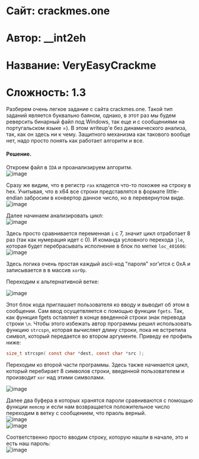 
# Сайт: crackmes.one
# Автор: __int2eh
# Название: VeryEasyCrackme
# Сложность: 1.3

Разберем очень легкое задание с сайта crackmes.one. Такой тип заданий является буквально
баяном, однако, в этот раз мы будем реверсить бинарный файл под Windows, так еще и с сообщениями на 
португальском языке =). В этом writeup'е без динамического анализа, так, как он здесь ни к чему. 
Защитного механизма как такового вообще нет, надо просто понять как работает алгоритм и все.

#### Решение.

Откроем файл в `IDA` и проанализируем алгоритм. <br />
![image](https://github.com/user-attachments/assets/638c6191-5ec1-48f1-958f-b61b45baf75b)

Сразу же видим, что в регистр `rax` кладется что-то похожее на строку в hex. Учитывая, что в x64 все строки представлятся в формате little-endian 
забросим в конвертор данное число, но в перевернутом виде. <br />
![image](https://github.com/user-attachments/assets/93df51e8-043a-4cd5-9a3a-808d660f40ac)

Далее начинаем анализировать цикл: <br />
![image](https://github.com/user-attachments/assets/f8d28a61-163f-4184-b284-bd56e9c1c5cc)

Здесь просто сравнивается переменная `i` с 7, значит цикл отработает 8 раз (так как нумерация идет с 0). И команда условного перехода `jle`, которая будет перебрасывать
исполнение в блок по метке `loc_401606`: <br />
![image](https://github.com/user-attachments/assets/865fb77d-51f7-4cac-861e-d2d3fc2a78aa)

Здесь логика очень простая каждый ascii-код "пароля" xor'ится с 0xA и записывается в в массив `xorOp`.

 Переходим к альтернативной ветке: <br />
 
![image](https://github.com/user-attachments/assets/54b672bf-1a03-4d2f-b822-3f152b97525c)

Этот блок кода приглашает пользователя ко вводу и выводит об этом в сообщении. Сам ввод осущетвляется с помощью функции `fgets`. Так, как функция fgets оставляет в конце введенной строки
знак перевода строки `\n`. Чтобы этого избежать автор программы решил использовать функцию `strcspn`, которая вычисляет длину строки, пока не встретила символ, который передается во втором аргументе.
Приведу ее профиль ниже: 

```c
size_t strcspn( const char *dest, const char *src );
```

Переходим ко второй части программы. Здесь также начинается цикл, который перебирает 8 символов строки, введенной пользователем и производит `xor` над этими символами. 

![image](https://github.com/user-attachments/assets/53d58507-3856-4f01-a7d1-3b5a84689838)

Далее два буфера в которых хранятся пароли сравниваются с помощью функции `memcmp` и если нам возвращается положительное число переходим в ветку с сообщением, что праоль верный. <br />
![image](https://github.com/user-attachments/assets/acc043db-b87c-408c-b089-bb2272eabfb5) <br />
![image](https://github.com/user-attachments/assets/99d56347-aaa7-4edf-b889-7985b473fd78) <br /> 


Соответственно просто вводим строку, которую нашли в начале, это и есть наш пароль: <br />
![image](https://github.com/user-attachments/assets/e0fc98ea-e7b7-4e8e-897b-fa4f1e0c112f)


